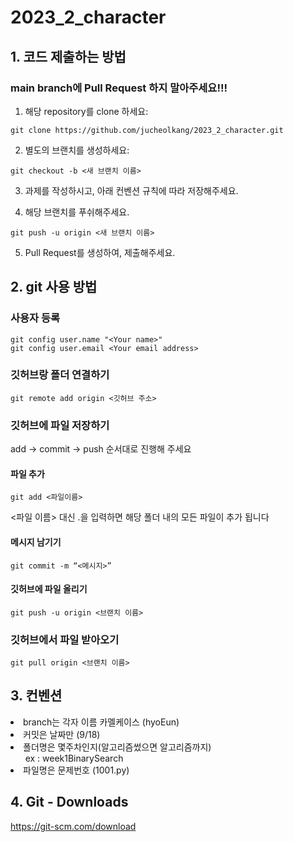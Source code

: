 # 2023_2_character
## 1. 코드 제출하는 방법
### main branch에 Pull Request 하지 말아주세요!!!

1. 해당 repository를 clone 하세요:
```
git clone https://github.com/jucheolkang/2023_2_character.git
```
2. 별도의 브랜치를 생성하세요:
```
git checkout -b <새 브랜치 이름>
```
3. 과제를 작성하시고, 아래 컨벤션 규칙에 따라 저장해주세요.

4. 해당 브랜치를 푸쉬해주세요.
```
git push -u origin <새 브랜치 이름>
```
5. Pull Request를 생성하여, 제출해주세요.


## 2. git 사용 방법

### 사용자 등록
```
git config user.name "<Your name>"
git config user.email <Your email address>
```

### 깃허브랑 폴더 연결하기
```
git remote add origin <깃허브 주소>
```
### 깃허브에 파일 저장하기
add -> commit -> push 순서대로 진행해 주세요
#### 파일 추가
```
git add <파일이름>
```
<파일 이름> 대신 .을 입력하면 해당 폴더 내의 모든 파일이 추가 됩니다

#### 메시지 남기기
```
git commit -m “<메시지>”
```

#### 깃허브에 파일 올리기
```
git push -u origin <브랜치 이름>
```

### 깃허브에서 파일 받아오기
```
git pull origin <브랜치 이름>
```

## 3. 컨벤션
<li>branch는 각자 이름 카멜케이스 (hyoEun)<br>
<li>커밋은 날짜만 (9/18)<br>
<li>폴더명은 몇주차인지(알고리즘썼으면 알고리즘까지) <br>
&nbsp;&nbsp;&nbsp;&nbsp;&nbsp; ex :  week1BinarySearch <br>
<li>파일명은 문제번호 (1001.py)

## 4. Git - Downloads
https://git-scm.com/download